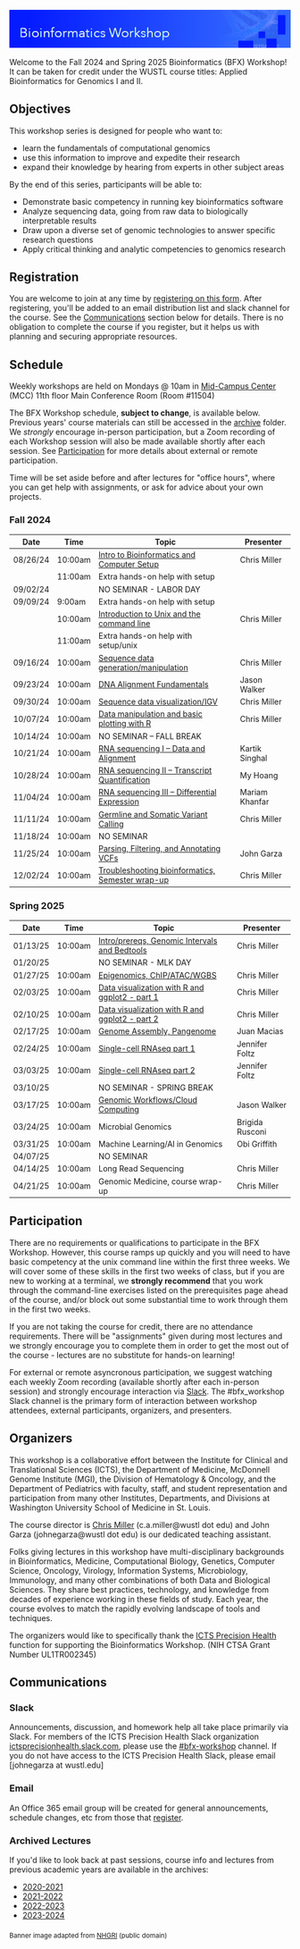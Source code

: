 ![](images/banner.jpg)

Welcome to the Fall 2024 and Spring 2025 Bioinformatics (BFX) Workshop! It can be taken for credit under the WUSTL course titles: Applied Bioinformatics for Genomics I and II.


## Objectives

This workshop series is designed for people who want to:

- learn the fundamentals of computational genomics
- use this information to improve and expedite their research
- expand their knowledge by hearing from experts in other subject areas

By the end of this series, participants will be able to:

- Demonstrate basic competency in running key bioinformatics software
- Analyze sequencing data, going from raw data to biologically interpretable results
- Draw upon a diverse set of genomic technologies to answer specific research questions
- Apply critical thinking and analytic competencies to genomics research

## Registration

You are welcome to join at any time by [registering on this form](https://redcap.link/BFX2024). After registering, you'll be added to an email distribution list and slack channel for the course. See the [Communications](README.md#Communications) section below for details. There is no obligation to complete the course if you register, but it helps us with planning and securing appropriate resources.

## Schedule

Weekly workshops are held on Mondays @ 10am in [Mid-Campus Center](https://maps.google.com/?q=4590%20Children) (MCC) 11th floor Main Conference Room (Room #11504)

The BFX Workshop schedule, __subject to change__, is available below. Previous years' course materials can still be accessed in the [archive](archive) folder. We *strongly* encourage in-person participation, but a Zoom recording of each Workshop session will also be made available shortly after each session. See [Participation](README.md#Participation) for more details about external or remote participation.

Time will be set aside before and after lectures for "office hours", where you can get help with assignments, or ask for advice about your own projects.


### Fall 2024
|Date|Time|Topic|Presenter|
|----|-----|---------|------------|
|08/26/24	| 10:00am | [Intro to Bioinformatics and Computer Setup](lectures/week_01) | Chris Miller |
|	| 11:00am | Extra hands-on help with setup | |
|09/02/24 | | NO SEMINAR - LABOR DAY | | 
|09/09/24 |	9:00am | Extra hands-on help with setup | |
|  |	10:00am | [Introduction to Unix and the command line](lectures/week_02) |Chris Miller |
|  |	11:00am | Extra hands-on help with setup/unix |  |
|09/16/24 | 10:00am     | [Sequence data generation/manipulation](lectures/week_03) | Chris Miller |
|09/23/24 | 10:00am     | [DNA Alignment Fundamentals](lectures/week_04) | Jason Walker |
|09/30/24 | 10:00am     | [Sequence data visualization/IGV](lectures/week_05) | Chris Miller |
|10/07/24 | 10:00am	| [Data manipulation and basic plotting with R](lectures/week_06) | Chris Miller |
|10/14/24 | 10:00am	| NO SEMINAR – FALL BREAK	| |
|10/21/24 | 10:00am	| [RNA sequencing I – Data and Alignment](lectures/week_07) | Kartik Singhal |
|10/28/24 | 10:00am	| [RNA sequencing II – Transcript Quantification](lectures/week_08) | My Hoang |
|11/04/24 | 10:00am	| [RNA sequencing III – Differential Expression](lectures/week_09) | Mariam Khanfar |
|11/11/24 | 10:00am	| [Germline and Somatic Variant Calling](lectures/week_10) | Chris Miller |
|11/18/24 | 10:00am	| NO SEMINAR  | | 
|11/25/24 | 10:00am	| [Parsing, Filtering, and Annotating VCFs](lectures/week_11) | John Garza |
|12/02/24 | 10:00am	| [Troubleshooting bioinformatics, Semester wrap-up](lectures/week_12) | Chris Miller |



### Spring 2025

|Date|Time|Topic|Presenter|
|----|-----|---------|------------|
| 01/13/25 | 10:00am | [Intro/prereqs, Genomic Intervals and Bedtools](lectures/week_13) | Chris Miller |
| 01/20/25 |   | NO SEMINAR - MLK DAY | |
| 01/27/25 | 10:00am | [Epigenomics, ChIP/ATAC/WGBS](lectures/week_14) | Chris Miller |
| 02/03/25 | 10:00am | [Data visualization with R and ggplot2 - part 1](lectures/week_15) | Chris Miller |
| 02/10/25 | 10:00am | [Data visualization with R and ggplot2 - part 2](lectures/week_16) | Chris Miller |
| 02/17/25 | 10:00am | [Genome Assembly, Pangenome](lectures/week_17) | Juan Macias |
| 02/24/25 | 10:00am | [Single-cell RNAseq part 1](lectures/week_18) | Jennifer Foltz |
| 03/03/25 | 10:00am | [Single-cell RNAseq part 2](lectures/week_19) | Jennifer Foltz |
| 03/10/25 |   | NO SEMINAR - SPRING BREAK | |
| 03/17/25 | 10:00am | [Genomic Workflows/Cloud Computing](lectures/week_20) | Jason Walker |
| 03/24/25 | 10:00am | Microbial Genomics | Brigida Rusconi |
| 03/31/25 | 10:00am | Machine Learning/AI in Genomics | Obi Griffith |
| 04/07/25 |   | NO SEMINAR | |
| 04/14/25 | 10:00am | Long Read Sequencing | Chris Miller |
| 04/21/25 | 10:00am | Genomic Medicine, course wrap-up | Chris Miller |


## Participation

There are no requirements or qualifications to participate in the BFX Workshop. However, this course ramps up quickly and you will need to have basic competency at the unix command line within the first three weeks. We will cover some of these skills in the first two weeks of class, but if you are new to working at a terminal, we **strongly recommend** that you work through the command-line exercises listed on the prerequisites page ahead of the course, and/or block out some substantial time to work through them in the first two weeks. 

If you are not taking the course for credit, there are no attendance requirements. There will be "assignments" given during most lectures and we strongly encourage you to complete them in order to get the most out of the course - lectures are no substitute for hands-on learning!

For external or remote asyncronous participation, we suggest watching each weekly Zoom recording (available shortly after each in-person session) and strongly encourage interaction via [Slack](README.md#Slack). The #bfx_workshop Slack channel is the primary form of interaction between workshop attendees, external participants, organizers, and presenters. 

## Organizers

This workshop is a collaborative effort between the Institute for Clinical and Translational Sciences (ICTS), the Department of Medicine, McDonnell Genome Institute (MGI), the Division of Hematology & Oncology, and the Department of Pediatrics with faculty, staff, and student representation and participation from many other Institutes, Departments, and Divisions at Washington University School of Medicine in St. Louis.

The course director is [Chris Miller](https://oncology.wustl.edu/people/christopher-a-miller-phd/) (c.a.miller@wustl dot edu) and John Garza (johnegarza@wustl dot edu) is our dedicated teaching assistant.

Folks giving lectures in this workshop have multi-disciplinary backgrounds in Bioinformatics, Medicine, Computational Biology, Genetics, Computer Science, Oncology, Virology, Information Systems, Microbiology, Immunology, and many other combinations of both Data and Biological Sciences. They share best practices, technology, and knowledge from decades of experience working in these fields of study. Each year, the course evolves to match the rapidly evolving landscape of tools and techniques. 

The organizers would like to specifically thank the [ICTS Precision Health](https://icts-precisionhealth.wustl.edu/) function for supporting the Bioinformatics Workshop. (NIH CTSA Grant Number UL1TR002345)

## Communications

### Slack

Announcements, discussion, and homework help all take place primarily via Slack. For members of the ICTS Precision Health Slack organization [ictsprecisionhealth.slack.com](http://ictsprecisionhealth.slack.com), please use the [#bfx-workshop](https://ictsprecisionhealth.slack.com/archives/C040Q704WS2) channel. If you do not have access to the ICTS Precision Health Slack, please email [johnegarza at wustl.edu]

### Email

An Office 365 email group will be created for general announcements, schedule changes, etc from those that [register](README.md#Registration).  

### Archived Lectures

If you'd like to look back at past sessions, course info and lectures from previous academic years are available in the archives:

- [2020-2021](archive/v2020-2021)
- [2021-2022](archive/v2021-2022) 
- [2022-2023](archive/v2022-2023)
- [2023-2024](archive/v2023-2024)

<sub>Banner image adapted from [NHGRI](https://www.flickr.com/photos/genomegov/27862777945) (public domain)</sub>
